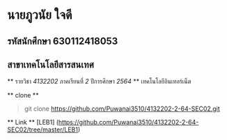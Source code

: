 # นายภูวนัย ใจดี
## รหัสนักศึกษา 630112418053
## สาขาเทคโนโลยีสารสนเทศ

** รายวิชา _4132202_ ภาคเรียนที่ _2_ ปีการศึกษา _2564_ **
เทคโนโลยีอินเทอร์เน็ต

** clone **


> git clone https://github.com/Puwanai3510/4132202-2-64-SEC02.git

** Link ** 
[LEB1] (https://github.com/Puwanai3510/4132202-2-64-SEC02/tree/master/LEB1)
